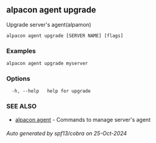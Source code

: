 ## alpacon agent upgrade

Upgrade server's agent(alpamon)

```
alpacon agent upgrade [SERVER NAME] [flags]
```

### Examples

```
alpacon agent upgrade myserver
```

### Options

```
  -h, --help   help for upgrade
```

### SEE ALSO

* [alpacon agent](alpacon_agent.md)	 - Commands to manage server's agent

###### Auto generated by spf13/cobra on 25-Oct-2024
